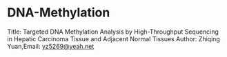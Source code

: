 # DNA-Methylation
Title: Targeted DNA Methylation Analysis by High-Throughput Sequencing in Hepatic Carcinoma Tissue and Adjacent Normal Tissues
Author:  Zhiqing Yuan,Email: yz5269@yeah.net

